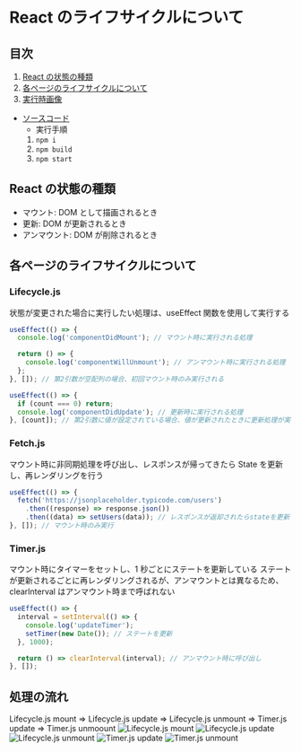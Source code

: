 # React のライフサイクルについて

## 目次

1. [React の状態の種類](#reactの状態の種類)
2. [各ページのライフサイクルについて](#各ページのライフサイクルについて)
3. [実行時画像](#処理の流れ)

- [ソースコード](https://github.com/mmasap/react-lifecycle-sample)
  - 実行手順
  1. `npm i`
  2. `npm build`
  3. `npm start` 

## React の状態の種類

- マウント: DOM として描画されるとき
- 更新: DOM が更新されるとき
- アンマウント: DOM が削除されるとき

## 各ページのライフサイクルについて

### Lifecycle.js

状態が変更された場合に実行したい処理は、useEffect 関数を使用して実行する

```js
useEffect(() => {
  console.log('componentDidMount'); // マウント時に実行される処理

  return () => {
    console.log('componentWillUnmount'); // アンマウント時に実行される処理
  };
}, []); // 第2引数が空配列の場合、初回マウント時のみ実行される

useEffect(() => {
  if (count === 0) return;
  console.log('componentDidUpdate'); // 更新時に実行される処理
}, [count]); // 第2引数に値が設定されている場合、値が更新されたときに更新処理が実行される
```

### Fetch.js

マウント時に非同期処理を呼び出し、レスポンスが帰ってきたら State を更新し、再レンダリングを行う

```js
useEffect(() => {
  fetch('https://jsonplaceholder.typicode.com/users')
    .then((response) => response.json())
    .then((data) => setUsers(data)); // レスポンスが返却されたらstateを更新
}, []); // マウント時のみ実行
```

### Timer.js

マウント時にタイマーをセットし、1 秒ごとにステートを更新している
ステートが更新されるごとに再レンダリングされるが、アンマウントとは異なるため、clearInterval はアンマウント時まで呼ばれない

```js
useEffect(() => {
  interval = setInterval(() => {
    console.log('updateTimer');
    setTimer(new Date()); // ステートを更新
  }, 1000);

  return () => clearInterval(interval); // アンマウント時に呼び出し
}, []);
```

## 処理の流れ

Lifecycle.js mount => Lifecycle.js update => Lifecycle.js unmount => Timer.js update => Timer.js unmoount
![Lifecycle.js mount](./pics/1.png)
![Lifecycle.js update](./pics/2.png)
![Lifecycle.js unmount](./pics/3.png)
![Timer.js update](./pics/4.png)
![Timer.js unmount](./pics/5.png)
